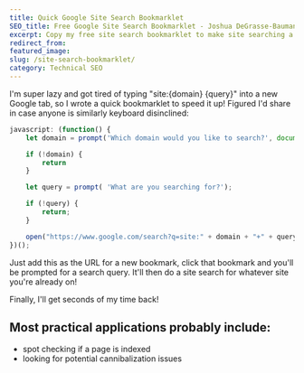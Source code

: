 ```yaml
---
title: Quick Google Site Search Bookmarklet
SEO_title: Free Google Site Search Bookmarklet - Joshua DeGrasse-Baumann
excerpt: Copy my free site search bookmarklet to make site searching a little less painful.
redirect_from: 
featured_image: 
slug: /site-search-bookmarklet/
category: Technical SEO
---
```


I'm super lazy and got tired of typing "site:{domain} {query}" into a new Google tab, so I wrote a quick bookmarklet to speed it up! Figured I'd share in case anyone is similarly keyboard disinclined:

```javascript
javascript: (function() {
	let domain = prompt('Which domain would you like to search?', document.location.host);

	if (!domain) {
		return
	}

	let query = prompt( 'What are you searching for?');

	if (!query) {
		return;
	}

	open("https://www.google.com/search?q=site:" + domain + "+" + query, "_blank");
})();
```

Just add this as the URL for a new bookmark, click that bookmark and you'll be prompted for a search query. It'll then do a site search for whatever site you're already on!

Finally, I'll get seconds of my time back!

## Most practical applications probably include:
- spot checking if a page is indexed
- looking for potential cannibalization issues